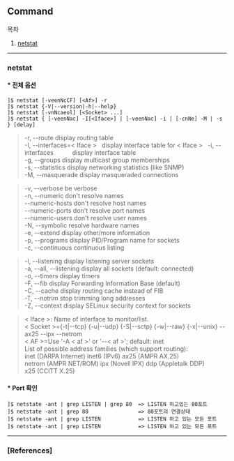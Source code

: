 ## Command

목차

1. [netstat](#netstat)

* * *

### netstat

#### * 전체 옵션

```text
]$ netstat [-veenNcCF] [<Af>] -r
]$ netstat {-V|--version|-h|--help}
]$ netstat [-vnNcaeol] [<Socket> ...]
]$ netstat { [-veenNac] -I[<Iface>] | [-veenNac] -i | [-cnNe] -M | -s } [delay]
```

> -r, --route              display routing table  
-I, --interfaces=< Iface >   display interface table for < Iface >  
-i, --interfaces           display interface table  
-g, --groups               display multicast group memberships  
-s, --statistics           display networking statistics (like SNMP)  
-M, --masquerade           display masqueraded connections  

> -v, --verbose              be verbose  
-n, --numeric              don't resolve names  
--numeric-hosts            don't resolve host names  
--numeric-ports            don't resolve port names  
--numeric-users            don't resolve user names  
-N, --symbolic             resolve hardware names  
-e, --extend               display other/more information  
-p, --programs             display PID/Program name for sockets  
-c, --continuous           continuous listing  

> -l, --listening            display listening server sockets  
-a, --all, --listening     display all sockets (default: connected)  
-o, --timers               display timers  
-F, --fib                  display Forwarding Information Base (default)  
-C, --cache                display routing cache instead of FIB  
-T, --notrim               stop trimming long addresses  
-Z, --context              display SELinux security context for sockets  

> < Iface >: Name of interface to monitor/list.  
< Socket >={-t|--tcp} {-u|--udp} {-S|--sctp} {-w|--raw} {-x|--unix} --ax25 --ipx --netrom  
< AF >=Use '-A < af >' or '--< af >'; default: inet  
List of possible address families (which support routing):  
  inet (DARPA Internet) inet6 (IPv6) ax25 (AMPR AX.25)  
  netrom (AMPR NET/ROM) ipx (Novell IPX) ddp (Appletalk DDP)  
  x25 (CCITT X.25)  

#### * Port 확인

```text
]$ netstate -ant | grep LISTEN | grep 80  => LISTEN 하고있는 80포트
]$ netstate -ant | grep 80                => 80포트의 연결상태
]$ netstate -ant | grep LISTEN            => LISTEN 하고 있는 모든 포트
]$ netstate -ant | grep LISTEN            => LISTEN 하고 있는 모든 포트
```

* * *

### [References]
